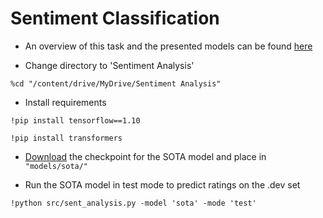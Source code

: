 # Sentiment Classification
* An overview of this task and the presented models can be found [here](https://drive.google.com/file/d/1bvA7Ryw3u7pPzBs-DJ-Bz-wIflXK9vN_/view?usp=sharing)

* Change directory to 'Sentiment Analysis'

`%cd "/content/drive/MyDrive/Sentiment Analysis"`

* Install requirements

`!pip install tensorflow==1.10`

`!pip install transformers`

* [Download](https://drive.google.com/file/d/1Qow1sCYsMbG-sfwVWVsSyDM1eXwNNQYt/view?usp=sharing) the checkpoint for the SOTA model and place in `"models/sota/"`

* Run the SOTA model in test mode to predict ratings on the .dev set

`!python src/sent_analysis.py -model 'sota' -mode 'test'`
